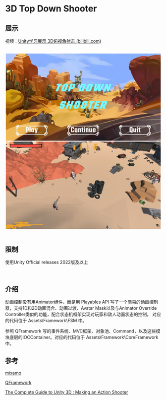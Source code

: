 # 3D Top Down Shooter

## 展示

视频：[Unity学习展示 3D俯视角射击 (bilibili.com)](https://www.bilibili.com/video/BV11fueewEKL/?vd_source=2645cb7b5e7db8e5651a17ba55365bd1)



<br>



<center class="half">

<img src=".\READMEAssets\MainMenu.png" alt="MainMenu" width="500" />

<img src=".\READMEAssets\Playing_1.png" alt="Playing_1" width="500" />

</center>



<br>



## 限制

使用Unity Official releases 2022版及以上



<br>



## 介绍

动画控制没有用Animator组件，而是用 Playables API 写了一个简易的动画控制器，支持1D和2D动画混合、动画过渡、Avatar Mask以及与Animator Override Controller类似的功能，配合状态机框架实现对玩家和敌人动画状态的控制。 对应的代码位于 Assets\Framework\FSM 中。

参照 QFramework 写的事件系统、MVC框架、对象池、Command，以及这些模块底层的IOCContainer。对应的代码位于 Assets\Framework\CoreFramework 中。



## 参考

[mixamo](https://www.mixamo.com/)

[QFramework](https://qframework.cn/qf)

[The Complete Guide to Unity 3D : Making an Action Shooter](https://www.udemy.com/course/3d-tds-alexdev/?couponCode=LEADERSALE24A)

